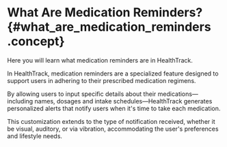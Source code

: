 # What Are Medication Reminders? {#what_are_medication_reminders .concept}

Here you will learn what medication reminders are in HealthTrack.

In HealthTrack, medication reminders are a specialized feature designed to support users in adhering to their prescribed medication regimens.

By allowing users to input specific details about their medications—including names, dosages and intake schedules—HealthTrack generates personalized alerts that notify users when it's time to take each medication.

This customization extends to the type of notification received, whether it be visual, auditory, or via vibration, accommodating the user's preferences and lifestyle needs.

